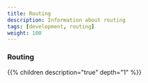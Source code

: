 ```yaml
---
title: Routing
description: Information about routing
tags: [development, routing]
weight: 100
---
```


### Routing

{{% children description="true" depth="1" %}}
